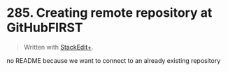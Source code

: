 # 285. Creating remote repository at GitHubFIRST


> Written with [StackEdit+](https://stackedit.net/).


no README because we want to connect to an already existing repository


<!--stackedit_data:
eyJoaXN0b3J5IjpbLTEyODg2MTY4NzgsMTU0ODUwNTA4MV19
-->